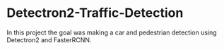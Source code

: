 # Detectron2-Traffic-Detection
In this project the goal was making a car and pedestrian detection using Detectron2 and FasterRCNN.
